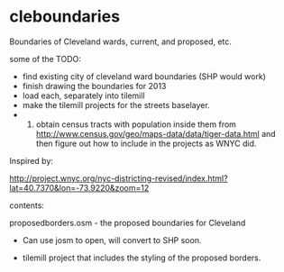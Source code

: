 cleboundaries
=============

Boundaries of Cleveland wards, current, and proposed, etc. 

some of the TODO: 
- find existing city of cleveland ward boundaries (SHP would work)
- finish drawing the boundaries for 2013
- load each, separately into tilemill
- make the tilemill projects for the streets baselayer. 
- 1. obtain census tracts with population inside them from http://www.census.gov/geo/maps-data/data/tiger-data.html
and then figure out how to include in the projects as WNYC did. 



Inspired by: 

http://project.wnyc.org/nyc-districting-revised/index.html?lat=40.7370&lon=-73.9220&zoom=12


contents: 

proposedborders.osm - the proposed boundaries for Cleveland
- Can use josm to open, will convert to SHP soon.

- tilemill project that includes the styling of the proposed borders. 
